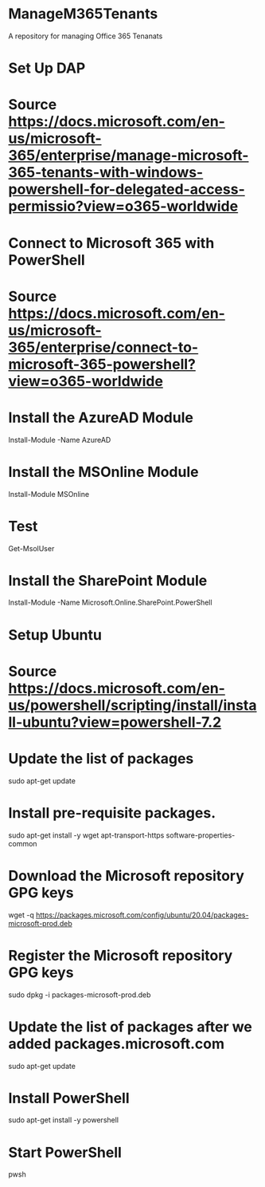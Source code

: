 # ManageM365Tenants
A repository for managing Office 365 Tenanats

# Set Up DAP 
# Source https://docs.microsoft.com/en-us/microsoft-365/enterprise/manage-microsoft-365-tenants-with-windows-powershell-for-delegated-access-permissio?view=o365-worldwide

# Connect to Microsoft 365 with PowerShell
# Source https://docs.microsoft.com/en-us/microsoft-365/enterprise/connect-to-microsoft-365-powershell?view=o365-worldwide

# Install the AzureAD Module
Install-Module -Name AzureAD

# Install the MSOnline Module
Install-Module MSOnline

# Test

Get-MsolUser


# Install the SharePoint Module
Install-Module -Name Microsoft.Online.SharePoint.PowerShell


# Setup Ubuntu
# Source https://docs.microsoft.com/en-us/powershell/scripting/install/install-ubuntu?view=powershell-7.2

# Update the list of packages
sudo apt-get update
# Install pre-requisite packages.
sudo apt-get install -y wget apt-transport-https software-properties-common
# Download the Microsoft repository GPG keys
wget -q https://packages.microsoft.com/config/ubuntu/20.04/packages-microsoft-prod.deb
# Register the Microsoft repository GPG keys
sudo dpkg -i packages-microsoft-prod.deb
# Update the list of packages after we added packages.microsoft.com
sudo apt-get update
# Install PowerShell
sudo apt-get install -y powershell
# Start PowerShell
pwsh